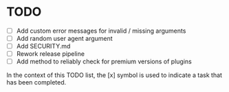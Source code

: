# TODO

- [ ] Add custom error messages for invalid / missing arguments
- [ ] Add random user agent argument
- [ ] Add SECURITY.md
- [ ] Rework release pipeline
- [ ] Add method to reliably check for premium versions of plugins

In the context of this TODO list, the [x] symbol is used to indicate a task that has been completed.